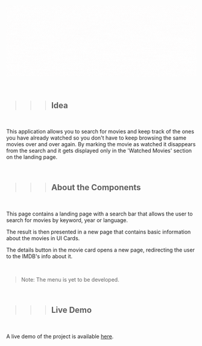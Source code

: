 ![Banner](/public/banner-gimme.gif)

</br>

> > > ## Idea

</br>

This application allows you to search for movies and keep track of the
ones you have already watched so you don't have to keep browsing the
same movies over and over again.
By marking the movie as watched it disappears from the search and it
gets displayed only in the 'Watched Movies' section on the landing
page.

</br>

> > > ## About the Components

</br>

This page contains a landing page with a search bar that allows the user to search for movies by keyword, year or language.

The result is then presented in a new page that contains basic information about the movies in UI Cards.

The details button in the movie card opens a new page, redirecting the user to the IMDB's info about it.

</br>

> Note: The menu is yet to be developed.

</br>

> > > ## Live Demo

</br>

A live demo of the project is available [here](http://gimme-smth-new.surge.sh/).

